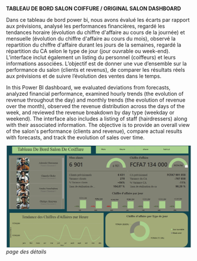 **TABLEAU DE BORD SALON COIFFURE / ORIGINAL SALON DASHBOARD**

Dans ce tableau de bord power bi, nous avons évalué les écarts par rapport aux prévisions, analysé les performances financières, regardé les tendances horaire (évolution du chiffre d'affaire au cours de la journée) et mensuelle (évolution du chiffre d'affaire au cours du mois), observé la repartition du chiffre d'affaire durant les jours de la semaines, regardé la répartition du CA selon le type de jour (jour ouvrable ou week-end).
L’interface inclut également un listing du personnel (coiffeurs) et leurs informations associées. L’objectif est de donner une vue d’ensemble sur la performance du salon (clients et revenus), de comparer les résultats réels aux prévisions et de suivre l’évolution des ventes dans le temps.

In this Power BI dashboard, we evaluated deviations from forecasts, analyzed financial performance, examined hourly trends (the evolution of revenue throughout the day) and monthly trends (the evolution of revenue over the month), observed the revenue distribution across the days of the week, and reviewed the revenue breakdown by day type (weekday or weekend). The interface also includes a listing of staff (hairdressers) along with their associated information. The objective is to provide an overall view of the salon's performance (clients and revenue), compare actual results with forecasts, and track the evolution of sales over time.

![detail](https://github.com/pascalsoh/TB-salon-coiffure-/blob/ad70ba6cdcb33fc3bb6426fa9df687204a71d368/Capture%20d%E2%80%99%C3%A9cran.png)
*page des détails*
